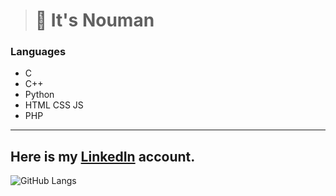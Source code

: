 >  # 👋 It's Nouman



### Languages
- C
- C++
- Python
- HTML CSS JS
- PHP 
---
Here is my [LinkedIn](https://www.linkedin.com/in/nouman-nteli-impraim) account.
----


![GitHub Langs](https://github-readme-stats.vercel.app/api/top-langs/?username=noumanimpra&layout=compact&theme=xcode)
